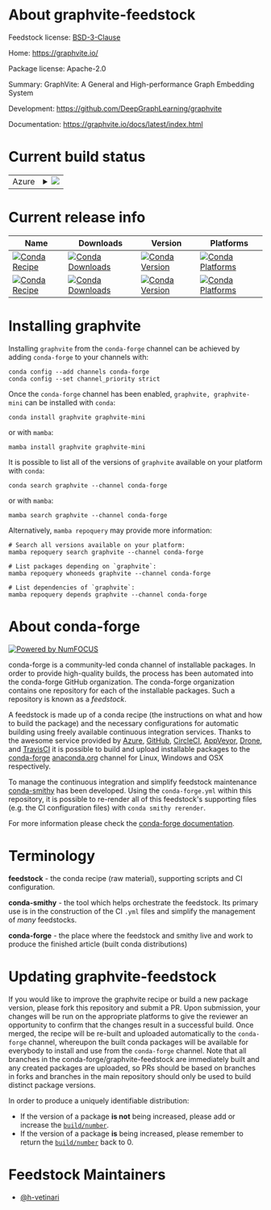 About graphvite-feedstock
=========================

Feedstock license: [BSD-3-Clause](https://github.com/conda-forge/graphvite-feedstock/blob/main/LICENSE.txt)

Home: https://graphvite.io/

Package license: Apache-2.0

Summary: GraphVite: A General and High-performance Graph Embedding System

Development: https://github.com/DeepGraphLearning/graphvite

Documentation: https://graphvite.io/docs/latest/index.html

Current build status
====================


<table>
    
  <tr>
    <td>Azure</td>
    <td>
      <details>
        <summary>
          <a href="https://dev.azure.com/conda-forge/feedstock-builds/_build/latest?definitionId=15422&branchName=main">
            <img src="https://dev.azure.com/conda-forge/feedstock-builds/_apis/build/status/graphvite-feedstock?branchName=main">
          </a>
        </summary>
        <table>
          <thead><tr><th>Variant</th><th>Status</th></tr></thead>
          <tbody><tr>
              <td>linux_64_c_stdlib_version2.17cuda_compilernvcccuda_compiler_version11.8cxx_compiler_version11numpy1.22python3.10.____cpython</td>
              <td>
                <a href="https://dev.azure.com/conda-forge/feedstock-builds/_build/latest?definitionId=15422&branchName=main">
                  <img src="https://dev.azure.com/conda-forge/feedstock-builds/_apis/build/status/graphvite-feedstock?branchName=main&jobName=linux&configuration=linux%20linux_64_c_stdlib_version2.17cuda_compilernvcccuda_compiler_version11.8cxx_compiler_version11numpy1.22python3.10.____cpython" alt="variant">
                </a>
              </td>
            </tr><tr>
              <td>linux_64_c_stdlib_version2.17cuda_compilernvcccuda_compiler_version11.8cxx_compiler_version11numpy1.22python3.8.____cpython</td>
              <td>
                <a href="https://dev.azure.com/conda-forge/feedstock-builds/_build/latest?definitionId=15422&branchName=main">
                  <img src="https://dev.azure.com/conda-forge/feedstock-builds/_apis/build/status/graphvite-feedstock?branchName=main&jobName=linux&configuration=linux%20linux_64_c_stdlib_version2.17cuda_compilernvcccuda_compiler_version11.8cxx_compiler_version11numpy1.22python3.8.____cpython" alt="variant">
                </a>
              </td>
            </tr><tr>
              <td>linux_64_c_stdlib_version2.17cuda_compilernvcccuda_compiler_version11.8cxx_compiler_version11numpy1.22python3.9.____cpython</td>
              <td>
                <a href="https://dev.azure.com/conda-forge/feedstock-builds/_build/latest?definitionId=15422&branchName=main">
                  <img src="https://dev.azure.com/conda-forge/feedstock-builds/_apis/build/status/graphvite-feedstock?branchName=main&jobName=linux&configuration=linux%20linux_64_c_stdlib_version2.17cuda_compilernvcccuda_compiler_version11.8cxx_compiler_version11numpy1.22python3.9.____cpython" alt="variant">
                </a>
              </td>
            </tr><tr>
              <td>linux_64_c_stdlib_version2.17cuda_compilernvcccuda_compiler_version11.8cxx_compiler_version11numpy1.23python3.11.____cpython</td>
              <td>
                <a href="https://dev.azure.com/conda-forge/feedstock-builds/_build/latest?definitionId=15422&branchName=main">
                  <img src="https://dev.azure.com/conda-forge/feedstock-builds/_apis/build/status/graphvite-feedstock?branchName=main&jobName=linux&configuration=linux%20linux_64_c_stdlib_version2.17cuda_compilernvcccuda_compiler_version11.8cxx_compiler_version11numpy1.23python3.11.____cpython" alt="variant">
                </a>
              </td>
            </tr>
          </tbody>
        </table>
      </details>
    </td>
  </tr>
</table>

Current release info
====================

| Name | Downloads | Version | Platforms |
| --- | --- | --- | --- |
| [![Conda Recipe](https://img.shields.io/badge/recipe-graphvite-green.svg)](https://anaconda.org/conda-forge/graphvite) | [![Conda Downloads](https://img.shields.io/conda/dn/conda-forge/graphvite.svg)](https://anaconda.org/conda-forge/graphvite) | [![Conda Version](https://img.shields.io/conda/vn/conda-forge/graphvite.svg)](https://anaconda.org/conda-forge/graphvite) | [![Conda Platforms](https://img.shields.io/conda/pn/conda-forge/graphvite.svg)](https://anaconda.org/conda-forge/graphvite) |
| [![Conda Recipe](https://img.shields.io/badge/recipe-graphvite--mini-green.svg)](https://anaconda.org/conda-forge/graphvite-mini) | [![Conda Downloads](https://img.shields.io/conda/dn/conda-forge/graphvite-mini.svg)](https://anaconda.org/conda-forge/graphvite-mini) | [![Conda Version](https://img.shields.io/conda/vn/conda-forge/graphvite-mini.svg)](https://anaconda.org/conda-forge/graphvite-mini) | [![Conda Platforms](https://img.shields.io/conda/pn/conda-forge/graphvite-mini.svg)](https://anaconda.org/conda-forge/graphvite-mini) |

Installing graphvite
====================

Installing `graphvite` from the `conda-forge` channel can be achieved by adding `conda-forge` to your channels with:

```
conda config --add channels conda-forge
conda config --set channel_priority strict
```

Once the `conda-forge` channel has been enabled, `graphvite, graphvite-mini` can be installed with `conda`:

```
conda install graphvite graphvite-mini
```

or with `mamba`:

```
mamba install graphvite graphvite-mini
```

It is possible to list all of the versions of `graphvite` available on your platform with `conda`:

```
conda search graphvite --channel conda-forge
```

or with `mamba`:

```
mamba search graphvite --channel conda-forge
```

Alternatively, `mamba repoquery` may provide more information:

```
# Search all versions available on your platform:
mamba repoquery search graphvite --channel conda-forge

# List packages depending on `graphvite`:
mamba repoquery whoneeds graphvite --channel conda-forge

# List dependencies of `graphvite`:
mamba repoquery depends graphvite --channel conda-forge
```


About conda-forge
=================

[![Powered by
NumFOCUS](https://img.shields.io/badge/powered%20by-NumFOCUS-orange.svg?style=flat&colorA=E1523D&colorB=007D8A)](https://numfocus.org)

conda-forge is a community-led conda channel of installable packages.
In order to provide high-quality builds, the process has been automated into the
conda-forge GitHub organization. The conda-forge organization contains one repository
for each of the installable packages. Such a repository is known as a *feedstock*.

A feedstock is made up of a conda recipe (the instructions on what and how to build
the package) and the necessary configurations for automatic building using freely
available continuous integration services. Thanks to the awesome service provided by
[Azure](https://azure.microsoft.com/en-us/services/devops/), [GitHub](https://github.com/),
[CircleCI](https://circleci.com/), [AppVeyor](https://www.appveyor.com/),
[Drone](https://cloud.drone.io/welcome), and [TravisCI](https://travis-ci.com/)
it is possible to build and upload installable packages to the
[conda-forge](https://anaconda.org/conda-forge) [anaconda.org](https://anaconda.org/)
channel for Linux, Windows and OSX respectively.

To manage the continuous integration and simplify feedstock maintenance
[conda-smithy](https://github.com/conda-forge/conda-smithy) has been developed.
Using the ``conda-forge.yml`` within this repository, it is possible to re-render all of
this feedstock's supporting files (e.g. the CI configuration files) with ``conda smithy rerender``.

For more information please check the [conda-forge documentation](https://conda-forge.org/docs/).

Terminology
===========

**feedstock** - the conda recipe (raw material), supporting scripts and CI configuration.

**conda-smithy** - the tool which helps orchestrate the feedstock.
                   Its primary use is in the construction of the CI ``.yml`` files
                   and simplify the management of *many* feedstocks.

**conda-forge** - the place where the feedstock and smithy live and work to
                  produce the finished article (built conda distributions)


Updating graphvite-feedstock
============================

If you would like to improve the graphvite recipe or build a new
package version, please fork this repository and submit a PR. Upon submission,
your changes will be run on the appropriate platforms to give the reviewer an
opportunity to confirm that the changes result in a successful build. Once
merged, the recipe will be re-built and uploaded automatically to the
`conda-forge` channel, whereupon the built conda packages will be available for
everybody to install and use from the `conda-forge` channel.
Note that all branches in the conda-forge/graphvite-feedstock are
immediately built and any created packages are uploaded, so PRs should be based
on branches in forks and branches in the main repository should only be used to
build distinct package versions.

In order to produce a uniquely identifiable distribution:
 * If the version of a package **is not** being increased, please add or increase
   the [``build/number``](https://docs.conda.io/projects/conda-build/en/latest/resources/define-metadata.html#build-number-and-string).
 * If the version of a package **is** being increased, please remember to return
   the [``build/number``](https://docs.conda.io/projects/conda-build/en/latest/resources/define-metadata.html#build-number-and-string)
   back to 0.

Feedstock Maintainers
=====================

* [@h-vetinari](https://github.com/h-vetinari/)

